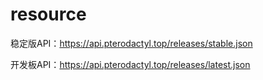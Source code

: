 # resource

稳定版API：https://api.pterodactyl.top/releases/stable.json

开发板API：https://api.pterodactyl.top/releases/latest.json
